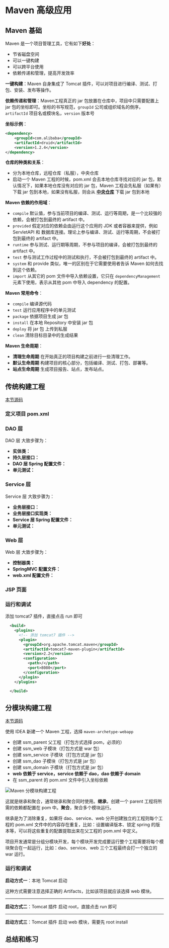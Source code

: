 # Maven 高级应用

## Maven 基础

Maven 是一个项目管理工具，它有如下**好处**：

* 节省磁盘空间
* 可以一键构建
* 可以跨平台使用
* 依赖传递和管理，提高开发效率

**一键构建**：Maven 自身集成了 Tomcat 插件，可以对项目进行编译、测试、打包、安装、发布等操作。

**依赖传递和管理**：Maven工程真正的 jar 包放置在仓库中，项目中只需要配置上 jar 包的坐标即可。坐标的书写规范，`groupId` 公司或组织域名的倒序，`artifactId` 项目名或模块名，`version` 版本号

**坐标示例**：

```xml
<dependency>
    <groupId>com.alibaba</groupId>
    <artifactId>druid</artifactId>
    <version>1.2.4</version>
</dependency>
```

**仓库的种类和关系**：

* 分为本地仓库，远程仓库（私服），中央仓库
* 启动一个 Maven 工程的时候，pom.xml 会去本地仓库寻找对应的 jar 包，默认情况下，如果本地仓库没有对应的 jar 包，Maven 工程会先私服（如果有）下载 jar 包到本地，如果没有私服，则会从 **[中央仓库](https://mvnrepository.com/)** 下载 jar 包到本地

**Maven 依赖的作用域**：

* `compile` 默认值，参与当前项目的编译、测试、运行等周期，是一个比较强的依赖，会被打包到最终的 artifact 中。
* `provided` 假定对应的依赖会由运行这个应用的 JDK 或者容器来提供，例如 ServletAPI 和 数据库连接。理论上参与编译、测试、运行等周期，不会被打包到最终的 artifact 中。
* `runtime` 参与测试、运行期等周期，不参与项目的编译，会被打包到最终的 artifact 中。
* `test` 参与测试工作过程中的测试和执行，不会被打包到最终的 artifact 中。
* `system` 和 provide 类似，唯一的区别在于它需要使用者告诉 Maven 如何去找到这个依赖。
* `import` 从其它的 pom 文件中导入依赖设置，它只在 `dependencyManagement` 元素下使用，表示从其他 pom 中导入 dependency 的配置。

**Maven 常用命令**：

* `compile` 编译源代码
* `test` 运行应用程序中的单元测试
* `package` 依据项目生成 jar 包
* `install` 在本地 Repository 中安装 jar 包
* `deploy` 将 jar 包 上传到私服
* `clean` 清除目标目录中的生成结果

**Maven 生命周期**：

* **清理生命周期** 在开始真正的项目构建之前进行一些清理工作。
* **默认生命周期** 构建项目的核心部分，包括编译、测试、打包、部署等。
* **站点生命周期** 生成项目报告、站点，发布站点。

## 传统构建工程

[本节源码](https://github.com/parzulpan/demo/tree/main/SpringMVC/src/SSM-Integration)

### 定义项目 pom.xml

### DAO 层

DAO 层 大致步骤为：

* **实体类：**
* **持久层接口：**
* **DAO 层 Spring 配置文件：**
* **单元测试：**

### Service 层

Service 层 大致步骤为：

* **业务层接口：**
* **业务层接口实现类：**
* **Service 层 Spring 配置文件：**
* **单元测试：**

### Web 层

Web 层 大致步骤为：

* **控制器类：**
* **SpringMVC 配置文件：**
* **web.xml 配置文件：**

### JSP 页面

### 运行和调试

添加 tomcat7 插件，直接点击 run 即可

```xml
  <build>
    <plugins>
      <!-- 添加 tomcat7 插件 -->
      <plugin>
        <groupId>org.apache.tomcat.maven</groupId>
        <artifactId>tomcat7-maven-plugin</artifactId>
        <version>2.2</version>
        <configuration>
          <path>/</path>
          <port>8080</port>
        </configuration>
      </plugin>
    </plugins>

  </build>
```

## 分模块构建工程

[本节源码](https://github.com/parzulpan/demo/tree/main/Maven/src/MavenModular)

使用 IDEA 新建一个 Maven 工程，选择 `maven-archetype-webapp`

* 创建 ssm_parent 父工程（打包方式选择 pom，必须的）
* 创建 ssm_web 子模块（打包方式是 war 包）
* 创建 ssm_service 子模块（打包方式是 jar 包）
* 创建 ssm_dao 子模块（打包方式是 jar 包）
* 创建 ssm_domain 子模块（打包方式是 jar 包）
* **web 依赖于 service，service 依赖于 dao，dao 依赖于 domain**
* 在 ssm_parent 的 pom.xml 文件中引入坐标依赖

![Maven 分模块构建工程](https://images.cnblogs.com/cnblogs_com/parzulpan/1906920/o_201226084834Maven%E5%88%86%E6%A8%A1%E5%9D%97%E6%9E%84%E5%BB%BA%E5%B7%A5%E7%A8%8B.png)

这就是继承和聚合，通常继承和聚合同时使用。**继承**，创建一个 parent 工程将所需的依赖都配置在 pom 中。**聚合**，聚合多个模块运行。

继承是为了消除重复，如果将 dao、service、web 分开创建独立的工程则每个工程的 pom.xml 文件中的内容存在重复，比如：设置编译版本、锁定 spring 的版本等，可以将这些重复的配置提取出来在父工程的 pom.xml 中定义。

项目开发通常是分组分模块开发，每个模块开发完成要运行整个工程需要将每个模块聚合在一起运行，比如：dao、service、web 三个工程最终会打一个独立的 war 运行。

### 运行和调试

**启动方式一**：本地 Tomcat 启动

这种方式需要注意选择正确的 Artifacts，比如该项目就应该选择 web 模块。

---

**启动方式二**：Tomcat 插件 启动 root，直接点击 run 即可

---

**启动方式三**：Tomcat 插件 启动  web 模块，需要先 root install

## 总结和练习
